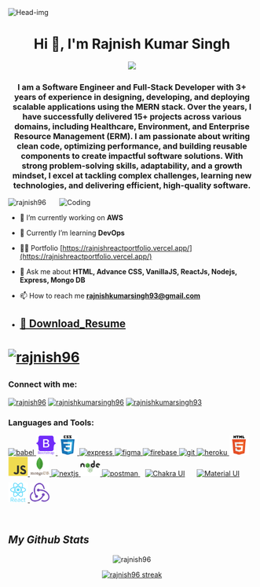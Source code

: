  <img style="position: relative;" src="https://qph.fs.quoracdn.net/main-qimg-fa7b4bdc3b2f73e749e5c2c646d4ae13" alt="Head-img">
    <h1 align="center">Hi 👋, I'm Rajnish Kumar Singh</h1>
<p align="center">
  <a href="">
    <img src="https://readme-typing-svg.demolab.com/?lines=Hi! Myself Rajnish Kumar Singh;A Full-Stack%20Web%20Developer 👨🏻‍💻; Curious%20to%20learn%20new%20things !&font=Fira%20Code&center=true&width=440&height=45&color=#37bcf7&vCenter=true&size=22&pause=1000"></a>
</p>
    
<h3 align="center">I am a Software Engineer and Full-Stack Developer with 3+ years of experience in designing, developing, and deploying scalable applications using the MERN stack. Over the years, I have successfully delivered 15+ projects across various domains, including Healthcare, Environment, and Enterprise Resource Management (ERM).
I am passionate about writing clean code, optimizing performance, and building reusable components to create impactful software solutions. With strong problem-solving skills, adaptability, and a growth mindset, I excel at tackling complex challenges, learning new technologies, and delivering efficient, high-quality software.</h3>

<img align="right" alt="Coding" width="400" src="https://cdn.dribbble.com/users/1162077/screenshots/3848914/programmer.gif" alt="screenshots">

<p align="left"> <img src="https://komarev.com/ghpvc/?username=rajnish96&label=Profile%20views&color=0e75b6&style=flat" alt="rajnish96" /> </p>


- 🔭 I’m currently working on **AWS**

- 🌱 Currently I’m learning  **DevOps**

- 👨‍💻 Portfolio [https://rajnishreactportfolio.vercel.app/](https://rajnishreactportfolio.vercel.app/)

- 💬 Ask me about **HTML, Advance CSS, VanillaJS, ReactJs, Nodejs, Express, Mongo DB**

- 📫 How to reach me **rajnishkumarsingh93@gmail.com**
- <h2><a href="https://drive.google.com/file/d/17OaQqHALeyhBfZ4fyvJb_I5WdIhFRV7n/view">📜 Download_Resume</a></h2>

<h1><h1/>


<p align="left"> <a href="https://github.com/ryo-ma/github-profile-trophy"><img src="https://github-profile-trophy.vercel.app/?username=rajnish96" alt="rajnish96" /></a> </p>


<h3 align="left">Connect with me:</h3>
<p align="left">
<a href="https://codepen.io/Rajnish96" target="blank"><img align="center" src="https://cdn.jsdelivr.net/npm/simple-icons@3.0.1/icons/codepen.svg" alt="rajnish96" height="30" width="40" /></a>
<a href="https://www.linkedin.com/in/rajnishkumarsingh96/" target="blank"><img align="center" src="https://cdn.jsdelivr.net/npm/simple-icons@3.0.1/icons/linkedin.svg" alt="rajnishkumarsingh96" height="30" width="40" /></a>
<a href="https://codesandbox.io/u/rajnishkumarsingh93" target="blank"><img align="center" src="https://cdn.jsdelivr.net/npm/simple-icons@3.0.1/icons/codesandbox.svg" alt="rajnishkumarsingh93" height="30" width="40" /></a>
</p>


<h3 align="left">Languages and Tools:</h3>
<p align="left"> <a href="https://babeljs.io/" target="_blank" rel="noreferrer"> <img src="https://www.vectorlogo.zone/logos/babeljs/babeljs-icon.svg" alt="babel" width="40" height="40"/> </a> <a href="https://getbootstrap.com" target="_blank" rel="noreferrer"> <img src="https://raw.githubusercontent.com/devicons/devicon/master/icons/bootstrap/bootstrap-plain-wordmark.svg" alt="bootstrap" width="40" height="40"/> </a> <a href="https://www.w3schools.com/css/" target="_blank" rel="noreferrer"> <img src="https://raw.githubusercontent.com/devicons/devicon/master/icons/css3/css3-original-wordmark.svg" alt="css3" width="40" height="40"/> </a> <a href="https://expressjs.com" target="_blank" rel="noreferrer"> <img src="https://encrypted-tbn0.gstatic.com/images?q=tbn:ANd9GcSiV-p3xtqJfrnLLOWfEKawhaclq_tnjHnbHTaPdry6Il9kDRaYGc8A9oEa26t0G2_zdRM&usqp=CAU" alt="express" width="40" height="40"/> </a> <a href="https://www.figma.com/" target="_blank" rel="noreferrer"> <img src="https://www.vectorlogo.zone/logos/figma/figma-icon.svg" alt="figma" width="40" height="40"/> </a> <a href="https://firebase.google.com/" target="_blank" rel="noreferrer"> <img src="https://www.vectorlogo.zone/logos/firebase/firebase-icon.svg" alt="firebase" width="40" height="40"/> </a> <a href="https://git-scm.com/" target="_blank" rel="noreferrer"> <img src="https://www.vectorlogo.zone/logos/git-scm/git-scm-icon.svg" alt="git" width="40" height="40"/> </a> <a href="https://heroku.com" target="_blank" rel="noreferrer"> <img src="https://www.vectorlogo.zone/logos/heroku/heroku-icon.svg" alt="heroku" width="40" height="40"/> </a> <a href="https://www.w3.org/html/" target="_blank" rel="noreferrer"> <img src="https://raw.githubusercontent.com/devicons/devicon/master/icons/html5/html5-original-wordmark.svg" alt="html5" width="40" height="40"/> </a> <a href="https://developer.mozilla.org/en-US/docs/Web/JavaScript" target="_blank" rel="noreferrer"> <img src="https://raw.githubusercontent.com/devicons/devicon/master/icons/javascript/javascript-original.svg" alt="javascript" width="40" height="40"/> </a> <a href="https://www.mongodb.com/" target="_blank" rel="noreferrer"> <img src="https://raw.githubusercontent.com/devicons/devicon/master/icons/mongodb/mongodb-original-wordmark.svg" alt="mongodb" width="40" height="40"/> </a> <a href="https://nextjs.org/" target="_blank" rel="noreferrer"> <img src="https://static-00.iconduck.com/assets.00/next-js-icon-512x512-zuauazrk.png" alt="nextjs" width="40" height="40"/> </a> <a href="https://nodejs.org" target="_blank" rel="noreferrer"> <img src="https://raw.githubusercontent.com/devicons/devicon/master/icons/nodejs/nodejs-original-wordmark.svg" alt="nodejs" width="40" height="40"/> </a> <a href="https://postman.com" target="_blank" rel="noreferrer"> <img src="https://www.vectorlogo.zone/logos/getpostman/getpostman-icon.svg" alt="postman" width="40" height="40"/> </a><a href="https://chakra-ui.com/" target="_blank"><img style="margin: 10px" src="https://profilinator.rishav.dev/skills-assets/chakraui.png" alt="Chakra UI" height="40" /></a>  
<a href="https://mui.com/" target="_blank"><img style="margin: 10px" src="https://profilinator.rishav.dev/skills-assets/mui.png" alt="Material UI" height="40" /></a>   <a href="https://reactjs.org/" target="_blank" rel="noreferrer"> <img src="https://raw.githubusercontent.com/devicons/devicon/master/icons/react/react-original-wordmark.svg" alt="react" width="40" height="40"/> </a> <a href="https://redux.js.org" target="_blank" rel="noreferrer"> <img src="https://raw.githubusercontent.com/devicons/devicon/master/icons/redux/redux-original.svg" alt="redux" width="40" height="40"/> </a> </p> 



 <img  src="https://r7q6w9z6.rocketcdn.me/career/wp-content/uploads/2020/03/giphy-7.gif" alt="">
 

 <!-- <h2><i>My top projects</i></h2>
 <p align="left">
    <a href="https://github.com/rajnish96" target="blank">
        <img src="https://img.shields.io/static/v1?style=for-the-badge&message=Lifestylestores&color=000000&logo=Nike&logoColor=FFFFFF&label=" alt="rajnish96" />
      </a>
    <a href="https://github.com/rajnish96" target="blank">
        <img src="https://img.shields.io/static/v1?style=for-the-badge&message=Sephora.nnow.com-Clone&color=1BB91F&logo=tmux&logoColor=FFFFFF&label=" alt="rajnish96" />
    </a>
    <a href="https://github.com/rajnish96" target="blank">
        <img src="https://img.shields.io/static/v1?style=for-the-badge&message=Weather-App&color=FD3A5C&logo=hotjar&logoColor=FFFFFF&label=" alt="rajnish96" />
    </a>
   <a href="https://github.com/rajnish96" target="blank">
        <img src="https://img.shields.io/static/v1?style=for-the-badge&message=Desktime.com&color=000000&logo=tmux&logoColor=FFFFFF&label=" alt="rajnish96" />
    </a> -->
 
  <h2><i>My Github Stats</i></h2>



<p  align="center"><img align="center" src="https://github-readme-stats.vercel.app/api/top-langs?username=rajnish96&show_icons=true&locale=en&layout=compact" alt="rajnish96" /></p>

 <p align="center">
    <a href="https://github.com/rajnish96github-readme-streak-stats">
        <img title="🔥 Get streak stats for your profile at git.io/streak-stats" alt="rajnish96 streak" src="https://github-readme-streak-stats.herokuapp.com/?user=rajnish96&hide_border=true&theme=react&hide_border=true&bg_color=0D1117"/>
    </a>
</p>         

 

